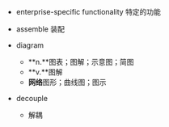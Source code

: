 - enterprise-specific functionality  特定的功能
- assemble 装配
- diagram

  - **n.**图表；图解；示意图；简图
  - **v.**图解
  - **网络**图形；曲线图；图示

- decouple
  - 解耦